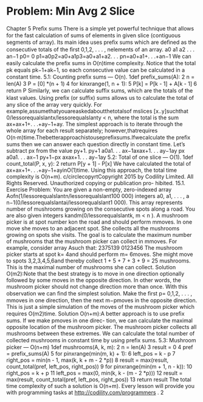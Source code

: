 # Problem: Min Avg 2 Slice

Chapter 5
Preﬁx sums
There is a simple yet powerful technique that allows for the fast calculation of sums of
elements in given slice (contiguous segments of array). Its main idea uses preﬁx sums which
are deﬁned as the consecutive totals of the ﬁrst 0,1,2, . . . , nelements of an array.
a0 a1 a2 . . . an−1
p0= 0 p1=a0p2=a0+a1p3=a0+a1+a2. . . pn=a0+a1+. . .+an−1
We can easily calculate the preﬁx sums in O(n)time complexity. Notice that the total pk
equals pk−1+ak−1, so each consecutive value can be calculated in a constant time.
5.1: Counting preﬁx sums — O(n).
1def prefix_sums(A):
2 n = len(A)
3 P = [0] *(n + 1)
4 for kinxrange(1, n + 1):
5 P[k] = P[k - 1] + A[k - 1]
6 return P
Similarly, we can calculate suﬃx sums, which are the totals of the klast values. Using preﬁx
(or suﬃx) sums allows us to calculate the total of any slice of the array very quickly. For
example,assumethatyouareaskedaboutthetotalsof mslices [x..y]suchthat 0/lessorequalslantx/lessorequalslanty < n,
where the total is the sum ax+ax+1+. . .+ay−1+ay.
The simplest approach is to iterate through the whole array for each result separately;
however,thatrequires O(n·m)time.Thebetterapproachistousepreﬁxsums.Ifwecalculate
the preﬁx sums then we can answer each question directly in constant time. Let’s subtract px
from the value py+1.
py+1 a0a1. . . ax−1axax+1. . . ay−1ay
px a0a1. . . ax−1
py+1−px axax+1. . . ay−1ay
5.2: Total of one slice — O(1).
1def count_total(P, x, y):
2 return P[y + 1] - P[x]
We have calculated the total of ax+ax+1+. . .+ay−1+ayinO(1)time. Using this approach,
the total time complexity is O(n+m).
c/circlecopyrtCopyright 2015 by Codility Limited. All Rights Reserved. Unauthorized copying or publication pro-
hibited.
15.1. Exercise
Problem: You are given a non-empty, zero-indexed array Aofn(1/lessorequalslantn/lessorequalslant100 000) integers
a0, a1, . . . , a n−1(0/lessorequalslantai/lessorequalslant1 000). This array represents number of mushrooms growing on the
consecutive spots along a road. You are also given integers kandm(0/lessorequalslantk, m < n ).
A mushroom picker is at spot number kon the road and should perform mmoves. In
one move she moves to an adjacent spot. She collects all the mushrooms growing on spots
she visits. The goal is to calculate the maximum number of mushrooms that the mushroom
picker can collect in mmoves.
For example, consider array Asuch that:
2375139
0123456
The mushroom picker starts at spot k= 4and should perform m= 6moves. She might
move to spots 3,2,3,4,5,6and thereby collect 1 + 5 + 7 + 3 + 9 = 25 mushrooms. This is the
maximal number of mushrooms she can collect.
Solution O(m2):Note that the best strategy is to move in one direction optionally followed
by some moves in the opposite direction. In other words, the mushroom picker should not
change direction more than once. With this observation we can ﬁnd the simplest solution.
Make the ﬁrst p= 0,1,2, . . . , mmoves in one direction, then the next m−pmoves in the
opposite direction. This is just a simple simulation of the moves of the mushroom picker
which requires O(m2)time.
Solution O(n+m):A better approach is to use preﬁx sums. If we make pmoves in one direc-
tion, we can calculate the maximal opposite location of the mushroom picker. The mushroom
picker collects all mushrooms between these extremes. We can calculate the total number of
collected mushrooms in constant time by using preﬁx sums.
5.3: Mushroom picker — O(n+m)
1def mushrooms(A, k, m):
2 n = len(A)
3 result = 0
4 pref = prefix_sums(A)
5 for pinxrange(min(m, k) + 1):
6 left_pos = k - p
7 right_pos = min(n - 1, max(k, k + m - 2 *p))
8 result = max(result, count_total(pref, left_pos, right_pos))
9 for pinxrange(min(m + 1, n - k)):
10 right_pos = k + p
11 left_pos = max(0, min(k, k - (m - 2 *p)))
12 result = max(result, count_total(pref, left_pos, right_pos))
13 return result
The total time complexity of such a solution is O(n+m).
Every lesson will provide you with programming tasks at http://codility.com/programmers .
2